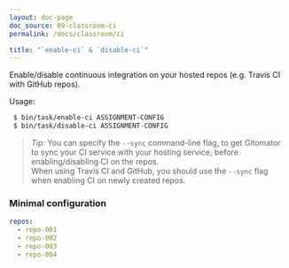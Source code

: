 ```yaml
---
layout: doc-page
doc_source: 09-classroom-ci
permalink: /docs/classroom/ci

title: "`enable-ci` & `disable-ci`"
---
```


Enable/disable continuous integration on your hosted repos (e.g. Travis CI with
GitHub repos).

Usage:

```sh
 $ bin/task/enable-ci ASSIGNMENT-CONFIG
 $ bin/task/disable-ci ASSIGNMENT-CONFIG
```

 > _Tip:_ You can specify the `--sync` command-line flag, to get Gitomator to sync your
 > CI service with your hosting service, before enabling/disabling CI on the repos.          
 > When using Travis CI and GitHub, you should use the `--sync` flag when
 > enabling CI on newly created repos.

### Minimal configuration


```yaml
repos:
  - repo-001
  - repo-002
  - repo-003
  - repo-004
```
